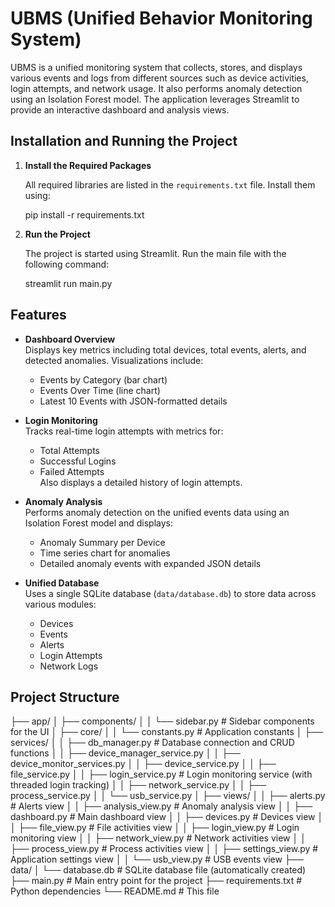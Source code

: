 # UBMS (Unified Behavior Monitoring System)

UBMS is a unified monitoring system that collects, stores, and displays various events and logs from different sources such as device activities, login attempts, and network usage. It also performs anomaly detection using an Isolation Forest model. The application leverages Streamlit to provide an interactive dashboard and analysis views.

## Installation and Running the Project

1. **Install the Required Packages**

   All required libraries are listed in the `requirements.txt` file. Install them using:

  
   pip install -r requirements.txt
  

2. **Run the Project**

   The project is started using Streamlit. Run the main file with the following command:

  
   streamlit run main.py
  

## Features

- **Dashboard Overview**  
  Displays key metrics including total devices, total events, alerts, and detected anomalies. Visualizations include:
  - Events by Category (bar chart)
  - Events Over Time (line chart)
  - Latest 10 Events with JSON-formatted details

- **Login Monitoring**  
  Tracks real-time login attempts with metrics for:
  - Total Attempts
  - Successful Logins
  - Failed Attempts  
  Also displays a detailed history of login attempts.

- **Anomaly Analysis**  
  Performs anomaly detection on the unified events data using an Isolation Forest model and displays:
  - Anomaly Summary per Device
  - Time series chart for anomalies
  - Detailed anomaly events with expanded JSON details

- **Unified Database**  
  Uses a single SQLite database (`data/database.db`) to store data across various modules:
  - Devices
  - Events
  - Alerts
  - Login Attempts
  - Network Logs

## Project Structure

├── app/
│   ├── components/
│   │   └── sidebar.py              # Sidebar components for the UI
│   ├── core/
│   │   └── constants.py            # Application constants
│   ├── services/
│   │   ├── db_manager.py           # Database connection and CRUD functions
│   │   ├── device_manager_service.py
│   │   ├── device_monitor_services.py
│   │   ├── device_service.py
│   │   ├── file_service.py
│   │   ├── login_service.py        # Login monitoring service (with threaded login tracking)
│   │   ├── network_service.py
│   │   ├── process_service.py
│   │   └── usb_service.py
│   ├── views/
│   │   ├── alerts.py               # Alerts view
│   │   ├── analysis_view.py        # Anomaly analysis view
│   │   ├── dashboard.py            # Main dashboard view
│   │   ├── devices.py              # Devices view
│   │   ├── file_view.py            # File activities view
│   │   ├── login_view.py           # Login monitoring view
│   │   ├── network_view.py         # Network activities view
│   │   ├── process_view.py         # Process activities view
│   │   ├── settings_view.py        # Application settings view
│   │   └── usb_view.py             # USB events view
├── data/
│   └── database.db                 # SQLite database file (automatically created)
├── main.py                         # Main entry point for the project
├── requirements.txt                # Python dependencies
└── README.md                       # This file
